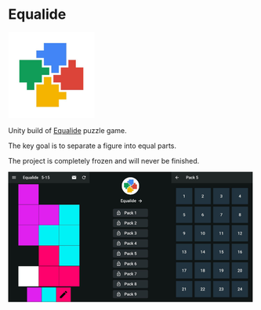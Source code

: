 # Equalide

<img src="Docs/Images/icon.jpg" width="35%">

Unity build of [Equalide](https://github.com/lateinit-apps/equalide-kotlin) puzzle game.

The key goal is to separate a figure into equal parts.

The project is completely frozen and will never be finished.

<img src="Docs/Images/game.png" width="33%"><img src="Docs/Images/menu.png" width="33%"><img src="Docs/Images/packs screen.png" width="33%">
